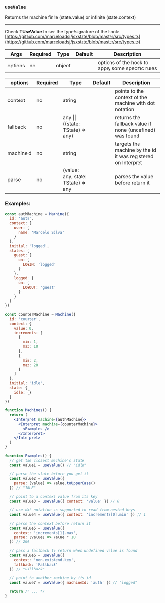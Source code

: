 ### `useValue`

Returns the machine finite (state.value) or infinite (state.context)

---

Check **TUseValue** to see the type/signature of the hook:
[https://github.com/marceloadsj/jsxstate/blob/master/src/types.ts](https://github.com/marceloadsj/jsxstate/blob/master/src/types.ts)

| Args    | Required | Type   | Default | Description                                      |
| ------- | -------- | ------ | ------- | ------------------------------------------------ |
| options | no       | object |         | options of the hook to apply some specific rules |

| options   | Required | Type                               | Default | Description                                                  |
| --------- | -------- | ---------------------------------- | ------- | ------------------------------------------------------------ |
| context   | no       | string                             |         | points to the context of the machine with dot notation       |
| fallback  | no       | any \|\| ((state: TState) => any)  |         | returns the fallback value if none (undefined) was found     |
| machineId | no       | string                             |         | targets the machine by the id it was registered on Interpret |
| parse     | no       | (value: any, state: TState) => any |         | parses the value before return it                            |

### Examples:

```jsx
const authMachine = Machine({
  id: 'auth',
  context: {
    user: {
      name: 'Marcelo Silva'
    }
  },
  initial: 'logged',
  states: {
    guest: {
      on: {
        LOGIN: 'logged'
      }
    },
    logged: {
      on: {
        LOGOUT: 'guest'
      }
    }
  }
})

const counterMachine = Machine({
  id: 'counter',
  context: {
    value: 0,
    increments: [
      {
        min: 1,
        max: 10
      },
      {
        min: 2,
        max: 20
      }
    ]
  },
  initial: 'idle',
  state: {
    idle: {}
  }
})

function Machines() {
  return (
    <Interpret machine={authMachine}>
      <Interpret machine={counterMachine}>
        <Examples />
      </Interpret>
    </Interpret>
  )
}

function Examples() {
  // get the closest machine's state
  const value1 = useValue() // "idle"

  // parse the state before you get it
  const value2 = useValue({
    parse: (value) => value.toUpperCase()
  }) // "IDLE"

  // point to a context value from its key
  const value3 = useValue({ context: 'value' }) // 0

  // use dot notation is supported to read from nested keys
  const value4 = useValue({ context: 'increments[0].min' }) // 1

  // parse the context before return it
  const value5 = useValue({
    context: 'increments[1].max',
    parse: (value) => value * 10
  }) // 200

  // pass a fallback to return when undefined value is found
  const value6 = useValue({
    context: 'non.existend.key',
    fallback: 'Fallback'
  }) // "Fallback"

  // point to another machine by its id
  const value7 = useValue({ machineId: 'auth' }) // "logged"

  return /* ... */
}
```
